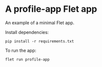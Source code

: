 # A profile-app Flet app

An example of a minimal Flet app.

Install dependencies:
```
pip install -r requirements.txt
```

To run the app:
```
flet run profile-app
```